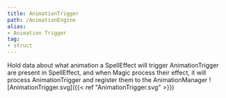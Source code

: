 ```yaml
---
title: AnimationTrigger
path: /AnimationEngine
alias: 
- Animation Trigger
tag: 
- struct
---
```

Hold data about what animation a SpellEffect will trigger
AnimationTrigger are present in SpellEffect, and when Magic process their effect, it will process AnimationTrigger and register them to the AnimationManager
![AnimationTrigger.svg]({{< ref "AnimationTrigger.svg" >}})

